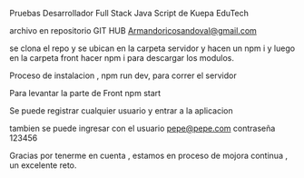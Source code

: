 Pruebas Desarrollador Full Stack Java Script de Kuepa EduTech


archivo en repositorio GIT HUB Armandoricosandoval@gmail.com

se clona el repo y se ubican en la carpeta servidor y hacen un npm i y luego en la carpeta front hacer npm i para descargar los modulos.

Proceso de instalacion , npm run dev, para correr el servidor

Para levantar la parte de Front npm start

Se puede registrar cualquier usuario y entrar a la aplicacion

tambien se puede ingresar con el usuario pepe@pepe.com contraseña 123456


Gracias por tenerme en cuenta , estamos en proceso de mojora continua , un excelente reto.
